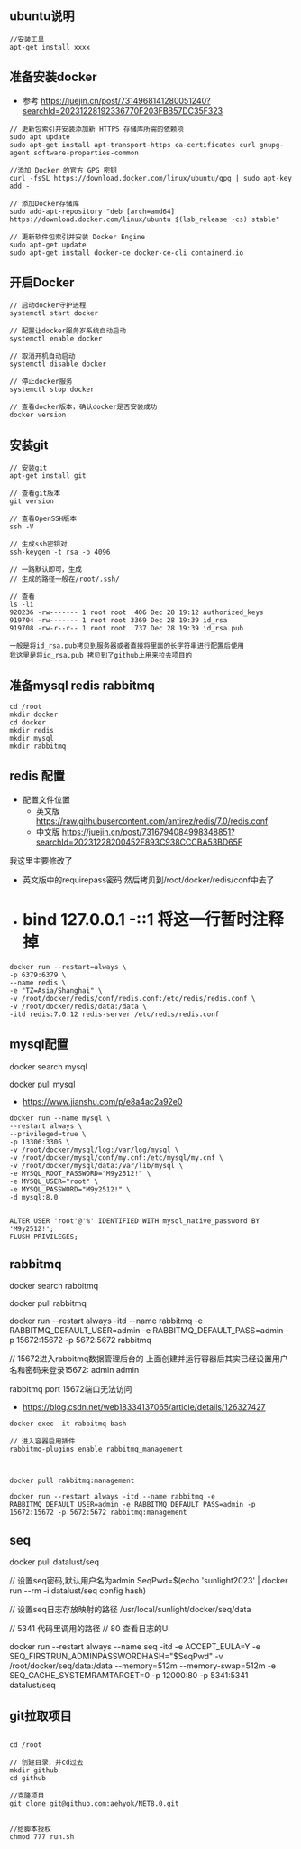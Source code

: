 ## ubuntu说明
```
//安装工具
apt-get install xxxx
```

## 准备安装docker
- 参考 https://juejin.cn/post/7314968141280051240?searchId=20231228192336770F203FBB57DC35F323

```
// 更新包索引并安装添加新 HTTPS 存储库所需的依赖项
sudo apt update
sudo apt-get install apt-transport-https ca-certificates curl gnupg-agent software-properties-common

//添加 Docker 的官方 GPG 密钥
curl -fsSL https://download.docker.com/linux/ubuntu/gpg | sudo apt-key add -

// 添加Docker存储库
sudo add-apt-repository "deb [arch=amd64] https://download.docker.com/linux/ubuntu $(lsb_release -cs) stable"

// 更新软件包索引并安装 Docker Engine
sudo apt-get update
sudo apt-get install docker-ce docker-ce-cli containerd.io

```

## 开启Docker
```
// 启动docker守护进程
systemctl start docker

// 配置让docker服务岁系统自动启动
systemctl enable docker

// 取消开机自动启动
systemctl disable docker

// 停止docker服务
systemctl stop docker

// 查看docker版本，确认docker是否安装成功
docker version 
```


## 安装git
```
// 安装git
apt-get install git

// 查看git版本
git version

// 查看OpenSSH版本
ssh -V

// 生成ssh密钥对
ssh-keygen -t rsa -b 4096

// 一路默认即可，生成
// 生成的路径一般在/root/.ssh/

// 查看
ls -li
920236 -rw------- 1 root root  406 Dec 28 19:12 authorized_keys
919704 -rw------- 1 root root 3369 Dec 28 19:39 id_rsa
919708 -rw-r--r-- 1 root root  737 Dec 28 19:39 id_rsa.pub

一般是将id_rsa.pub拷贝到服务器或者直接将里面的长字符串进行配置后使用
我这里是将id_rsa.pub 拷贝到了github上用来拉去项目的
```

## 准备mysql redis rabbitmq
```
cd /root
mkdir docker
cd docker 
mkdir redis
mkdir mysql
mkdir rabbitmq
```

## redis 配置
- 配置文件位置
  - 英文版 https://raw.githubusercontent.com/antirez/redis/7.0/redis.conf
  - 中文版 https://juejin.cn/post/7316794084998348851?searchId=20231228200452F893C938CCCBA53BD65F

我这里主要修改了
- 英文版中的requirepass密码 然后拷贝到/root/docker/redis/conf中去了
- # bind 127.0.0.1 -::1 将这一行暂时注释掉

```
docker run --restart=always \
-p 6379:6379 \
--name redis \
-e "TZ=Asia/Shanghai" \
-v /root/docker/redis/conf/redis.conf:/etc/redis/redis.conf \
-v /root/docker/redis/data:/data \
-itd redis:7.0.12 redis-server /etc/redis/redis.conf
```

## mysql配置
docker search mysql

docker pull mysql

- https://www.jianshu.com/p/e8a4ac2a92e0
```
docker run --name mysql \
--restart always \
--privileged=true \
-p 13306:3306 \
-v /root/docker/mysql/log:/var/log/mysql \
-v /root/docker/mysql/conf/my.cnf:/etc/mysql/my.cnf \
-v /root/docker/mysql/data:/var/lib/mysql \
-e MYSQL_ROOT_PASSWORD="M9y2512!" \
-e MYSQL_USER="root" \
-e MYSQL_PASSWORD="M9y2512!" \
-d mysql:8.0


ALTER USER 'root'@'%' IDENTIFIED WITH mysql_native_password BY 'M9y2512!';
FLUSH PRIVILEGES;
```




## rabbitmq 
docker search rabbitmq

docker pull rabbitmq

docker run --restart always -itd --name rabbitmq -e RABBITMQ_DEFAULT_USER=admin -e RABBITMQ_DEFAULT_PASS=admin -p 15672:15672 -p 5672:5672 rabbitmq

// 15672进入rabbitmq数据管理后台的
上面创建并运行容器后其实已经设置用户名和密码来登录15672: admin  admin

  rabbitmq port 15672端口无法访问
  - https://blog.csdn.net/web18334137065/article/details/126327427
  ```
  docker exec -it rabbitmq bash

  // 进入容器启用插件
  rabbitmq-plugins enable rabbitmq_management



  docker pull rabbitmq:management

  docker run --restart always -itd --name rabbitmq -e RABBITMQ_DEFAULT_USER=admin -e RABBITMQ_DEFAULT_PASS=admin -p 15672:15672 -p 5672:5672 rabbitmq:management

  ```
## seq

docker pull datalust/seq

// 设置seq密码,默认用户名为admin
SeqPwd=$(echo 'sunlight2023' | docker run --rm -i datalust/seq config hash) 

// 设置seq日志存放映射的路径
/usr/local/sunlight/docker/seq/data

// 5341 代码里调用的路径
// 80 查看日志的UI

docker run --restart always --name seq -itd -e ACCEPT_EULA=Y -e SEQ_FIRSTRUN_ADMINPASSWORDHASH="$SeqPwd"  -v /root/docker/seq/data:/data --memory=512m --memory-swap=512m -e SEQ_CACHE_SYSTEMRAMTARGET=0 -p 12000:80 -p 5341:5341 datalust/seq

## git拉取项目
```

cd /root

// 创建目录，并cd过去
mkdir github
cd github

//克隆项目
git clone git@github.com:aehyok/NET8.0.git


//给脚本授权
chmod 777 run.sh
```

